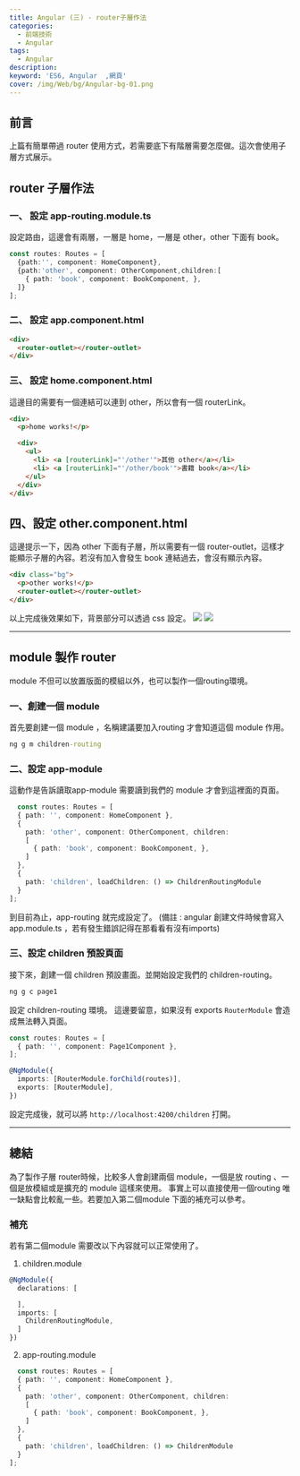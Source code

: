 ```yaml
---
title: Angular (三) - router子層作法
categories: 
  - 前端技術
  - Angular
tags: 
  - Angular
description:
keyword: 'ES6, Angular  ,網頁'
cover: /img/Web/bg/Angular-bg-01.png
---
```


## 前言
上篇有簡單帶過 router 使用方式，若需要底下有階層需要怎麼做。這次會使用子層方式展示。

## router 子層作法
### 一、 設定 app-routing.module.ts
設定路由，這邊會有兩層，一層是 home，一層是 other，other 下面有 book。
```ts
const routes: Routes = [
  {path:'', component: HomeComponent},
  {path:'other', component: OtherComponent,children:[
    { path: 'book', component: BookComponent, },
  ]}
];
```

### 二、 設定 app.component.html
```html
<div>
  <router-outlet></router-outlet>
</div>
```

### 三、 設定 home.component.html
這邊目的需要有一個連結可以連到 other，所以會有一個 routerLink。
```html
<div>
  <p>home works!</p>

  <div>
    <ul>
      <li> <a [routerLink]="'/other'">其他 other</a></li>
      <li> <a [routerLink]="'/other/book'">書籍 book</a></li>
    </ul>
  </div>
</div>
```

## 四、設定 other.component.html
這邊提示一下，因為 other 下面有子層，所以需要有一個 router-outlet，這樣才能顯示子層的內容。若沒有加入會發生 book 連結過去，會沒有顯示內容。
```html
<div class="bg">
  <p>other works!</p>
  <router-outlet></router-outlet>
</div>
```

以上完成後效果如下，背景部分可以透過 css 設定。
![](/image/20230826_20-48-36.png)
![](/image/20230826_20-48-22.png)

---

## module 製作 router
module 不但可以放置版面的模組以外，也可以製作一個routing環境。

### 一、創建一個 module
首先要創建一個 module ，名稱建議要加入routing 才會知道這個 module 作用。
```cmd
ng g m children-routing
```

### 二、設定 app-module
這動作是告訴讀取app-module 需要讀到我們的 module 才會到這裡面的頁面。
```ts
  const routes: Routes = [
  { path: '', component: HomeComponent },
  {
    path: 'other', component: OtherComponent, children: 
    [
      { path: 'book', component: BookComponent, },
    ]
  },
  {
    path: 'children', loadChildren: () => ChildrenRoutingModule
  }
];
```
到目前為止，app-routing 就完成設定了。
(備註 : angular 創建文件時候會寫入 app.module.ts ，若有發生錯誤記得在那看看有沒有imports)

### 三、設定 children 預設頁面
接下來，創建一個 children 預設畫面。並開始設定我們的 children-routing。
```cmd
ng g c page1
```

設定 children-routing 環境。
這邊要留意，如果沒有 exports ```RouterModule``` 會造成無法轉入頁面。 

```ts
const routes: Routes = [
  { path: '', component: Page1Component },
];

@NgModule({
  imports: [RouterModule.forChild(routes)],
  exports: [RouterModule],
})
```

設定完成後，就可以將 ```http://localhost:4200/children``` 打開。


---
## 總結
為了製作子層 router時候，比較多人會創建兩個 module，一個是放 routing 、一個是放模組或是擴充的 module 這樣來使用。 事實上可以直接使用一個routing 唯一缺點會比較亂一些。若要加入第二個module 下面的補充可以參考。


### 補充
若有第二個module 需要改以下內容就可以正常使用了。
1. children.module
```ts
@NgModule({
  declarations: [

  ],
  imports: [
    ChildrenRoutingModule,
  ]
})
```
2. app-routing.module
```ts
  const routes: Routes = [
  { path: '', component: HomeComponent },
  {
    path: 'other', component: OtherComponent, children: 
    [
      { path: 'book', component: BookComponent, },
    ]
  },
  {
    path: 'children', loadChildren: () => ChildrenModule
  }
];
```